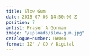 ```yaml
---
title: Slow Gum
date: 2015-07-03 14:50:00 Z
position: 7
artist: Fraser A Gorman
image: "/uploads/slow-gum.jpg"
catalogue-number: HA044
format: 12" / CD / Digital
---
```



